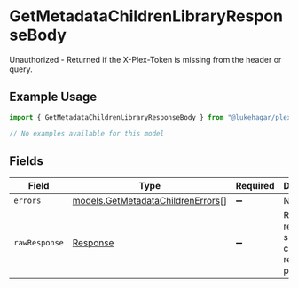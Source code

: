 # GetMetadataChildrenLibraryResponseBody

Unauthorized - Returned if the X-Plex-Token is missing from the header or query.

## Example Usage

```typescript
import { GetMetadataChildrenLibraryResponseBody } from "@lukehagar/plexjs";

// No examples available for this model
```

## Fields

| Field                                                                        | Type                                                                         | Required                                                                     | Description                                                                  |
| ---------------------------------------------------------------------------- | ---------------------------------------------------------------------------- | ---------------------------------------------------------------------------- | ---------------------------------------------------------------------------- |
| `errors`                                                                     | [models.GetMetadataChildrenErrors](../models/getmetadatachildrenerrors.md)[] | :heavy_minus_sign:                                                           | N/A                                                                          |
| `rawResponse`                                                                | [Response](https://developer.mozilla.org/en-US/docs/Web/API/Response)        | :heavy_minus_sign:                                                           | Raw HTTP response; suitable for custom response parsing                      |